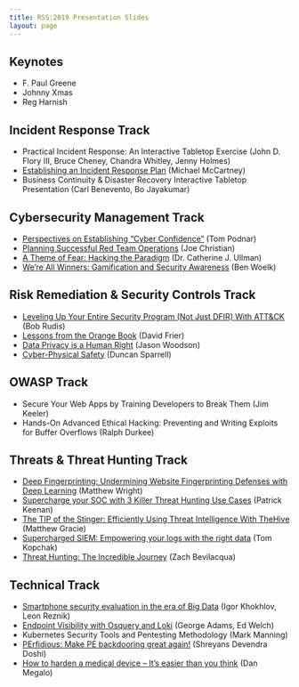 ```yaml
---
title: RSS:2019 Presentation Slides
layout: page
---
```


## Keynotes

* F. Paul Greene
* Johnny Xmas
* Reg Harnish

## Incident Response Track

* Practical Incident Response: An Interactive Tabletop Exercise (John D. Flory III, Bruce Cheney, Chandra Whitley, Jenny Holmes)
* <a href="../files/McCartney-Incident-Response-Plans-Submission-1_reduced.pdf" target="_blank">Establishing an Incident Response Plan</a> (Michael McCartney)
* Business Continuity & Disaster Recovery Interactive Tabletop Presentation (Carl Benevento, Bo Jayakumar)

## Cybersecurity Management Track

* <a href="../files/Podnar-CyberConfidence-v4.1-RSS2019.pdf" target="_blank">Perspectives on Establishing “Cyber Confidence”</a> (Tom Podnar)
* <a href="../files/Christian_Final_RSS_2019_reduced.pdf" target="_blank">Planning Successful Red Team Operations</a> (Joe Christian)
* <a href="../files/Ullman_A-Theme-of-Fear_reduced.pdf" target="_blank">A Theme of Fear: Hacking the Paradigm</a> (Dr. Catherine J. Ullman)
* <a href="../files/Woelk_We’re-All-Winners_reduced.pdf" target="_blank">We’re All Winners: Gamification and Security Awareness</a> (Ben Woelk)

## Risk Remediation & Security Controls Track

* <a href="../files/leveling-up-attck_reduced.pdf" target="_blank">Leveling Up Your Entire Security Program (Not Just DFIR) With ATT&CK</a> (Bob Rudis)
* <a href="../files/Lessons-from-the-Orange-Book_reduced.pdf" target="_blank">Lessons from the Orange Book</a> (David Frier)
* <a href="../files/Woodson_Data_Privacy_Is_A_Human_Right_w_notes.pdf" target="_blank">Data Privacy is a Human Right</a> (Jason Woodson)
* <a href="../files/Sparrell_CyberPhysicalSafety.Sparrell_reduced.pdf" target="_blank">Cyber-Physical Safety</a> (Duncan Sparrell)

## OWASP Track

* Secure Your Web Apps by Training Developers to Break Them (Jim Keeler)
* Hands-On Advanced Ethical Hacking: Preventing and Writing Exploits for Buffer Overflows (Ralph Durkee)

## Threats & Threat Hunting Track

* <a href="../files/Wright_WF-RSS_reduced.pdf" target="_blank">Deep Fingerprinting: Undermining Website Fingerprinting Defenses with Deep Learning</a> (Matthew Wright)
* <a href="../files/Keenan_Threat-Hunting-v2.pdf" target="_blank">Supercharge your SOC with 3 Killer Threat Hunting Use Cases</a> (Patrick Keenan)
* <a href="../files/Gracie_The_TIP_Of_The_Stinger.pdf" target="_blank">The TIP of the Stinger: Efficiently Using Threat Intelligence With TheHive</a> (Matthew Gracie)
* <a href="../files/Kopchak_Supercharged-SIEM-Rochester.pdf" target="_blank">Supercharged SIEM: Empowering your logs with the right data</a> (Tom Kopchak)
* <a href="../files/Bevilacqua_Threat_Hunting_Final_2019_reduced.pdf" target="_blank">Threat Hunting: The Incredible Journey</a> (Zach Bevilacqua)

## Technical Track

* <a href="../files/Khokhlov_RSS_2019_Presentation_submit.pdf" target="_blank">Smartphone security evaluation in the era of Big Data</a> (Igor Khokhlov, Leon Reznik)
* <a href="../files/Adams_rochester_security_summit.pdf" target="_blank">Endpoint Visibility with Osquery and Loki</a> (George Adams, Ed Welch)
* Kubernetes Security Tools and Pentesting Methodology (Mark Manning)
* <a href="../files/Doshi_PErfidious.pdf" target="_blank">PErfidious: Make PE backdooring great again!</a> (Shreyans Devendra Doshi)
* <a href="../files/Megalo_How-to-harden-a-medical-device_slides.pdf" target="_blank">How to harden a medical device – It’s easier than you think</a> (Dan Megalo)